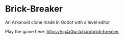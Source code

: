 # Brick-Breaker
An Arkanoid clone made in Godot with a level editor

Play the game here: https://sp4r0w.itch.io/brick-breaker
